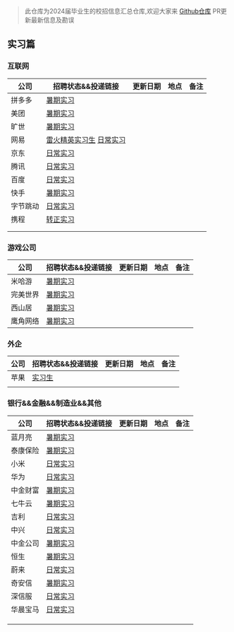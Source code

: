 > 此仓库为2024届毕业生的校招信息汇总仓库,欢迎大家来 [Github仓库](https://github.com/NAOSI-DLUT/Campus2024) PR更新最新信息及勘误

## 实习篇

### 互联网

| 公司     | 招聘状态&&投递链接                                           | 更新日期 | 地点 | 备注 |
| -------- | ------------------------------------------------------------ | -------- | ---- | ---- |
| 拼多多   | [暑期实习](https://careers.pinduoduo.com/campus/intern)      |          |      |      |
| 美团     | [暑期实习](https://zhaopin.meituan.com/web/campus)           |          |      |      |
| 旷世     | [暑期实习](https://app.mokahr.com/campus-recruitment/megviihr/38642#/) |          |      |      |
| 网易     | [雷火精英实习生](https://leihuo.163.com/campus/#/research?channel=EiCweVfK)  [日常实习](https://hr.163.com/job-list.html?workType=1) |          |      |      |
| 京东     | [日常实习](https://zhaopin.jd.com/web/job/trainee_job_info_list/5?time=1675865634536) |          |      |      |
| 腾讯     | [日常实习](https://join.qq.com/post.html?pid=2&amp;query=2_75%2C2_76%2C2_77%2C2_84%2C2_93%2C2_231%2Cp_2&time=1675865633560&query=p_2) |          |      |      |
| 百度     | [日常实习](https://talent.baidu.com/jobs/list?time=1675865632521) |          |      |      |
| 快手     | [暑期实习](https://zhaopin.kuaishou.cn/recruit/e/?time=1675865631504#/official/trainee/?workLocationCode=domestic&name=%E6%9A%91%E6%9C%9F%E5%AE%9E%E4%B9%A0) |          |      |      |
| 字节跳动 | [日常实习](https://jobs.bytedance.com/campus/position?keywords=&category=&location=&project=&type=3&job_hot_flag=&current=1&limit=10&functionCategory=) |          |      |      |
| 携程     | [转正实习](https://campus.ctrip.com/campus-recruitment/trip/37757/#/page/%E6%A0%A1%E6%8B%9B%E9%A1%B9%E7%9B%AE) |          |      |      |
|          |                                                              |          |      |      |
|          |                                                              |          |      |      |


### 游戏公司

| 公司     | 招聘状态&&投递链接                                           | 更新日期 | 地点 | 备注 |
| -------- | ------------------------------------------------------------ | -------- | ---- | ---- |
| 米哈游   | [暑期实习](https://campus.mihoyo.com/#/campus/position)      |          |      |      |
| 完美世界 | [暑期实习](https://jobs.games.wanmei.com/school.html)        |          |      |      |
| 西山居   | [暑期实习](https://app.mokahr.com/campus-recruitment/xishanju/37430#/) |          |      |      |
| 鹰角网络 | [暑期实习](https://jobs.hypergryph.com/campus_apply/hypergryph/26326#/) |          |      |      |


### 外企

| 公司 | 招聘状态&&投递链接                                           | 更新日期 | 地点 | 备注 |
| ---- | ------------------------------------------------------------ | -------- | ---- | ---- |
| 苹果 | [实习生](https://jobs.apple.com/zh-cn/search?location=china-CHNC&team=internships-STDNT-INTRN+corporate-STDNT-CORP&cid=social_all_china_wechat_china_students_opportunities&board_id=JB089) |          |      |      |
|      |                                                              |          |      |      |

### 银行&&金融&&制造业&&其他

| 公司     | 招聘状态&&投递链接                                           | 更新日期 | 地点 | 备注 |
| -------- | ------------------------------------------------------------ | -------- | ---- | ---- |
| 蓝月亮   | [暑期实习](http://talent.bluemoon.com.cn/talent/recruit/#/bluemoon/campus/internStudent) |          |      |      |
| 泰康保险 | [暑期实习](http://jobtaikang.zhiye.com/internlist?k=&c=-1&subcity=&subcitys=&p=1^-1,3^-1&day=-1&sort=1&PageIndex=1&class=1#this) |          |      |      |
| 小米     | [日常实习](https://xiaomi.jobs.f.mioffice.cn/internship/?spread=6AA3R7B) |          |      |      |
| 华为     | [日常实习](https://career.huawei.com/reccampportal/portal5/campus-recruitment.html?jobTypes=0#jobList) |          |      |      |
| 中金财富 | [暑期实习](https://cicc.m.zhiye.com/#/jobs?jc=2&search=true&ky=&c1=1_4&c=&code=&RewardJob=0&jobads=&shareid=&token=) |          |      |      |
| 七牛云   | [暑期实习](https://campus.qiniu.com/campus-recruitment/qiniuyun/73989#/) |          |      |      |
| 吉利     | [日常实习](https://campus.geely.com/hcm-web/#/jobs/school?studentTypes=2) |          |      |      |
| 中兴     | [日常实习](https://app.mokahr.com/campus-recruitment/zte/46903#/jobs?project=100010504&zhineng=72363&page=1) |          |      |      |
| 中金公司 | [暑期实习](https://cicc.zhiye.com/summer?k=&c=-1&p=3^-1,1^8&day=-1&PageIndex=1&pc=&class=2#zw) |          |      |      |
| 恒生     | [暑期实习](https://campus.hundsun.com/intern/jobs)           |          |      |      |
| 蔚来     | [日常实习](https://nio.jobs.feishu.cn/intern/position/)      |          |      |      |
| 奇安信   | [暑期实习](https://campus.qianxin.com/campus/intern)         |          |      |      |
| 深信服   | [日常实习](https://hr.sangfor.com/campucompon/schoolRecruitment/trainee) |          |      |      |
| 华晨宝马 | [日常实习](http://www.bmw-brilliance.cn/cn/zh/career/future-talent-program/index.html) |          |      |      |
|          |                                                              |          |      |      |
|          |                                                              |          |      |      |
|          |                                                              |          |      |      |
